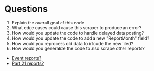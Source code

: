 # Questions

1. Explain the overall goal of this code.
2. What edge cases could cause this scraper to produce an error?
3. How would you update the code to handle delayed data posting?
4. How would you update the code to add a new "ReportMonth" field?
5. How would you reprocess old data to inlcude the new filed?
7. How would you generalize the code to also scrape other reports?
- [Event reports?](https://www.nrc.gov/reading-rm/doc-collections/event-status/event/index.html)
- [Part 21 reports?](https://www.nrc.gov/reading-rm/doc-collections/event-status/part21/index.html)
